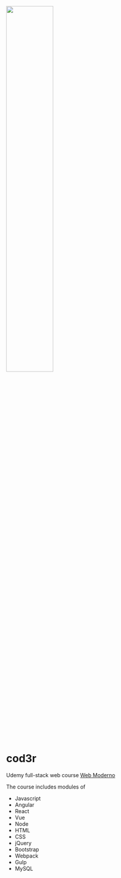 <a href="https://www.cod3r.com.br/"><img src="https://s3.amazonaws.com/thinkific-import/220759/OSkIXgBSMGsQ7XYX6bsI_LOGOTIPO-CODER-FUNDOTRANSPARENTE-PRETA.png" width=50% height=50%/></a>
# cod3r
Udemy full-stack web course [Web Moderno](https://www.udemy.com/course/curso-web/)

The course includes modules of
- Javascript
- Angular
- React
- Vue
- Node
- HTML
- CSS
- jQuery
- Bootstrap 
- Webpack
- Gulp
- MySQL
